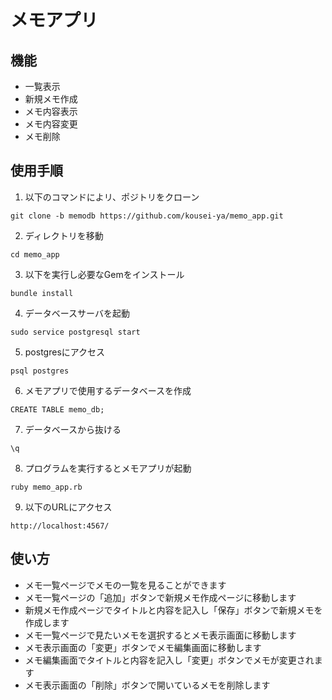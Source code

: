 # メモアプリ
## 機能
- 一覧表示
- 新規メモ作成
- メモ内容表示
- メモ内容変更
- メモ削除

## 使用手順
1. 以下のコマンドによリ、ポジトリをクローン
````
git clone -b memodb https://github.com/kousei-ya/memo_app.git
````
2. ディレクトリを移動
````
cd memo_app
````
3. 以下を実行し必要なGemをインストール
````
bundle install
````
4. データベースサーバを起動
````
sudo service postgresql start
````
5. postgresにアクセス
````
psql postgres
````
6. メモアプリで使用するデータベースを作成
````
CREATE TABLE memo_db;
````
7. データベースから抜ける
````
\q
````
8. プログラムを実行するとメモアプリが起動
````
ruby memo_app.rb
````
9. 以下のURLにアクセス
````
http://localhost:4567/
````

## 使い方
* メモ一覧ページでメモの一覧を見ることができます
* メモ一覧ページの「追加」ボタンで新規メモ作成ページに移動します
* 新規メモ作成ページでタイトルと内容を記入し「保存」ボタンで新規メモを作成します
* メモ一覧ページで見たいメモを選択するとメモ表示画面に移動します
* メモ表示画面の「変更」ボタンでメモ編集画面に移動します
* メモ編集画面でタイトルと内容を記入し「変更」ボタンでメモが変更されます
* メモ表示画面の「削除」ボタンで開いているメモを削除します

